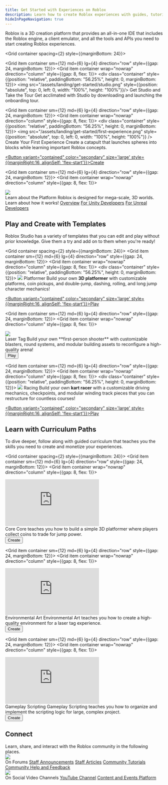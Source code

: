 ```yaml
---
title: Get Started with Experiences on Roblox
description: Learn how to create Roblox experiences with guides, tutorials, and code samples.
hideInPageNavigation: true
---
```


Roblox is a 3D creation platform that provides an all-in-one IDE that includes
the Roblox engine, a client emulator, and all the tools and APIs you need to
start creating Roblox experiences.

<Grid container spacing={2} style={{marginBottom: 24}}>

  <Grid item container sm={12} md={6} lg={4} direction="row" style={{gap: 24, marginBottom: 12}}>
  <Grid item container wrap="nowrap" direction="column" style={{gap: 8, flex: 1}}>
    <div class="container"
    style={{position: "relative", paddingBottom: "56.25%", height: 0, marginBottom: 12}}>
    <img src="/assets/landing/get-started/studio.png" style={{position: "absolute", top: 0, left: 0, width: "100%", height: "100%"}}/>
    </div>
    <Typography variant='h4'>Get Studio and Take the Tour</Typography>
    <Typography variant='body1' >Get acclimated with Studio by downloading and
    launching the onboarding tour.</Typography>
    <UseStudioButton variant='blueLogoIconButton' color='secondary'/>

  </Grid>
  </Grid>

  <Grid item container sm={12} md={6} lg={4} direction="row" style={{gap: 24, marginBottom: 12}}>
  <Grid item container wrap="nowrap" direction="column" style={{gap: 8, flex: 1}}>
    <div class="container"
    style={{position: "relative", paddingBottom: "56.25%", height: 0, marginBottom: 12}}>
    <img src="/assets/landing/get-started/first-experience.png" style={{position: "absolute", top: 0, left: 0, width: "100%", height: "100%"}} />
    </div>
    <Typography variant='h4'>Create Your First Experience</Typography>
    <Typography variant='body1'>Create a catapult that launches spheres into blocks while learning important Roblox concepts.</Typography>
    <div style={{marginTop:16}}>
      <a underline="none" href="./tutorials/first-experience/">
      <Button variant="contained" color="secondary" size='large'
      style={{marginRight:16, alignSelf: 'flex-start'}}>Create</Button>
      </a>
      <UseStudioButton variant="link" buttonTextTranslationKey="Action.EditInStudio" placeId="16792353237" universeId="5771098000" />
    </div>
  </Grid>
  </Grid>

  <Grid item container sm={12} md={6} lg={4} direction="row" style={{gap: 24, marginBottom: 12}}>
  <Grid item container wrap="nowrap" direction="column" style={{gap: 8, flex: 1}}>
  <div class="container"
  style={{position: "relative", paddingBottom: "56.25%", height: 0, marginBottom: 12}}>
    <img src="/assets/misc/blog_evergreen.png" />
  </div>
    <Typography variant='h4'>Learn about the Platform</Typography>
    <Typography variant='body1' marginBottom={2}>Roblox is designed for mega-scale, 3D worlds. Learn about how it works!</Typography>
    <a href="creation#experiences"><Typography variant='buttonLarge' style={{marginTop: 16}}>Overview</Typography></a>
    <a href="unity"><Typography variant='buttonLarge' style={{marginBottom: 12}}>For Unity Developers</Typography></a>
    <a href="unreal"><Typography variant='buttonLarge' style={{marginBottom: 12}}>For Unreal Developers</Typography></a>
  </Grid>
  </Grid>
</Grid>

<h2 style={{marginBottom: 24, marginTop: 48}}>Play and Create with Templates</h2>

Roblox Studio has a variety of templates that you can edit and play without prior
knowledge. Give them a try and add on to them when you're ready!

<Grid container spacing={2} style={{marginBottom: 24}}>
  <Grid item container sm={12} md={6} lg={4} direction="row" style={{gap: 24, marginBottom: 12}}>
  <Grid item container wrap="nowrap" direction="column" style={{gap: 8, flex: 1}}>
    <div class="container"
    style={{position: "relative", paddingBottom: "56.25%", height: 0, marginBottom: 12}}>
    <img src="/assets/landing/get-started/Platformer-Template.png" />
    </div>
    <Typography variant='h4'>Platformer</Typography>
    <Typography variant='body1' >Build your own **3D platformer** with customizable platforms, coin pickups, and double-jump, dashing, rolling, and long jump character mechanics!</Typography>
    <div style={{marginTop:16}}>
      <a underline="none" href="roblox://placeId=18636963376">
      <Button variant="contained" color="secondary" size='large'
      style={{marginRight:16, alignSelf: 'flex-start'}}>Play</Button>
      </a>
      <UseStudioButton variant="link" buttonTextTranslationKey="Action.EditInStudio" placeId="18636963376" universeId="6314775459" />
    </div>
  </Grid>
  </Grid>

  <Grid item container sm={12} md={6} lg={4} direction="row" style={{gap: 24, marginBottom: 12}}>
  <Grid item container wrap="nowrap" direction="column" style={{gap: 8, flex: 1}}>
  <div class="container"
  style={{position: "relative", paddingBottom: "56.25%", height: 0, marginBottom: 12}}>
  <img src="/assets/landing/get-started/Laser-Tag-Template.png" />
  </div>
    <Typography variant='h4'>Laser Tag</Typography>
    <Typography variant='body1' >Build your own **first-person shooter** with customizable blasters, round systems, and modular building assets to reconfigure a high-quality arena!</Typography>
    <div style={{marginTop:16}}>
      <a underline="none" href="roblox://placeId=17823019220">
      <Button variant="contained" color="secondary" size='large'
      style={{marginRight:16, alignSelf: 'flex-start'}}>Play</Button>
      </a>
      <UseStudioButton variant="link" buttonTextTranslationKey="Action.EditInStudio" placeId="17823019220" universeId="6106389365" />
    </div>
  </Grid>
  </Grid>

  <Grid item container sm={12} md={6} lg={4} direction="row" style={{gap: 24, marginBottom: 12}}>
  <Grid item container wrap="nowrap" direction="column" style={{gap: 8, flex: 1}}>
    <div class="container"
    style={{position: "relative", paddingBottom: "56.25%", height: 0, marginBottom: 12}}>
    <img src="/assets/landing/get-started/racing-template.png" />
    </div>
    <Typography variant='h4'>Racing</Typography>
    <Typography variant='body1' >Build your own **kart racer** with a customizable driving mechanics, checkpoints, and modular winding track pieces that you can restructure for countless courses!</Typography>
    <div style={{marginTop:16}}>
      <a underline="none" href="roblox://placeId=16078915506">
      <Button variant="contained" color="secondary" size='large'
      style={{marginRight:16, alignSelf: 'flex-start'}}>Play</Button>
      </a>
      <UseStudioButton variant="link" buttonTextTranslationKey="Action.EditInStudio" placeId="16078915506" universeId="5557500170" />
    </div>
  </Grid>
  </Grid>
</Grid>

<h2 style={{marginBottom: 24}}>Learn with Curriculum Paths</h2>

To dive deeper, follow along with guided curriculum
that teaches you the skills you need to create and monetize your experiences.

<Grid container spacing={2} style={{marginBottom: 24}}>
  <Grid item container sm={12} md={6} lg={4} direction="row" style={{gap: 24, marginBottom: 12}}>
  <Grid item container wrap="nowrap" direction="column" style={{gap: 8, flex: 1}}>
  <div class="container"
  style={{position: "relative", paddingBottom: "56.25%", height: 0, marginBottom: 12}}>
  <iframe src="https://www.youtube-nocookie.com/embed/zi0hIuPDyWc" title="YouTube video player" frameborder="0" allow="accelerometer; autoplay; clipboard-write; encrypted-media; gyroscope; picture-in-picture; web-share" allowfullscreen  style={{position: "absolute", top: 0, left: 0, width: "100%", height: "100%"}}></iframe>
  </div>
    <Typography variant='h4'>Core</Typography>
    <Typography variant='body1' >Core teaches you how to build a simple 3D platformer where players collect coins to trade for jump power.</Typography>
      <div style={{marginTop:16}}>
        <a underline="none" href="./tutorials/core/">
        <Button variant="contained" color="secondary" size='large'
        style={{marginRight:16, alignSelf: 'flex-start'}}>Create</Button>
        </a>
        <UseStudioButton variant="link" buttonTextTranslationKey="Action.EditInStudio" placeId="14238807008" universeId="4925394319" />
      </div>
  </Grid>
  </Grid>

  <Grid item container sm={12} md={6} lg={4} direction="row" style={{gap: 24, marginBottom: 12}}>
  <Grid item container wrap="nowrap" direction="column" style={{gap: 8, flex: 1}}>
  <div class="container"
  style={{position: "relative", paddingBottom: "56.25%", height: 0, marginBottom: 12}}>
  <iframe src="https://www.youtube-nocookie.com/embed/nwShvDmFHWc" title="YouTube video player" frameborder="0" allow="accelerometer; autoplay; clipboard-write; encrypted-media; gyroscope; picture-in-picture; web-share" allowfullscreen  style={{position: "absolute", top: 0, left: 0, width: "100%", height: "100%"}}></iframe>
  </div>
    <Typography variant='h4'>Environmental Art</Typography>
    <Typography variant='body1' >Environmental Art teaches you how to create a high-quality environment for a laser tag experience.</Typography>
      <div style={{marginTop:16}}>
        <a underline="none" href="./tutorials/environmental-art">
        <Button variant="contained" color="secondary" size='large'
        style={{marginRight:16, alignSelf: 'flex-start'}}>Create</Button>
        </a>
        <UseStudioButton variant="link" buttonTextTranslationKey="Action.EditInStudio" placeId="14447845297" universeId="4990775993" />
      </div>
  </Grid>
  </Grid>

  <Grid item container sm={12} md={6} lg={4} direction="row" style={{gap: 24, marginBottom: 12}}>
  <Grid item container wrap="nowrap" direction="column" style={{gap: 8, flex: 1}}>
  <div class="container"
  style={{position: "relative", paddingBottom: "56.25%", height: 0, marginBottom: 12}}>
  <iframe src="https://www.youtube-nocookie.com/embed/7iJKUUiKc0Y" title="YouTube video player" frameborder="0" allow="accelerometer; autoplay; clipboard-write; encrypted-media; gyroscope; picture-in-picture; web-share" allowfullscreen  style={{position: "absolute", top: 0, left: 0, width: "100%", height: "100%"}}></iframe>
  </div>
    <Typography variant='h4'>Gameplay Scripting</Typography>
    <Typography variant='body1' >Gameplay Scripting teaches you how to organize and implement the scripting logic for large, complex project.</Typography>
      <div style={{marginTop:16}}>
        <a underline="none" href="./tutorials/gameplay-scripting/">
        <Button variant="contained" color="secondary" size='large'
        style={{marginRight:16, alignSelf: 'flex-start'}}>Create</Button>
        </a>
        <UseStudioButton variant="link" buttonTextTranslationKey="Action.EditInStudio" placeId="14817965191" universeId="5106332772" />
      </div>
  </Grid>
  </Grid>
</Grid>

<h2 style={{marginBottom: 24, marginTop: 96}}>Connect</h2>
Learn, share, and interact with the Roblox community in the following places.
<Grid container spacing={2} style={{marginBottom: 24}}>
<Grid item container sm={12} md={6} lg={4} direction="row" style={{gap: 24, marginBottom: 12}}>
<Grid item container wrap="nowrap" direction="column" style={{gap: 8, flex: 1}}>
  <div class="container"
  style={{position: "relative", paddingBottom: "56.25%", height: 0, marginBottom: 12}}>
    <img src="/assets/getting-started/platform-overview/Community.jpg" style={{position: "absolute", top: 0, left: 0, width: "100%", height: "100%"}}/>
  </div>
  <Typography variant='h4'>On Forums</Typography>
  <a href="https://devforum.roblox.com/c/updates/announcements/36"><Typography variant='buttonLarge' style={{marginBottom: 12}}>Staff Announcements</Typography></a>
  <a href="https://devforum.roblox.com/c/resources/roblox-staff/278"><Typography variant='buttonLarge' style={{marginBottom: 12}}>Staff Articles</Typography></a>
    <a href="https://devforum.roblox.com/c/resources/community-tutorials/46"><Typography variant='buttonLarge' style={{marginBottom: 12}}>Community Tutorials</Typography></a>
  <a href="https://devforum.roblox.com/c/help-and-feedback/54"><Typography variant='buttonLarge' style={{marginBottom: 12}}>Community Help and Feedback</Typography></a>
</Grid>
</Grid>
<Grid item container sm={12} md={6} lg={4} direction="row" style={{gap: 24, marginBottom: 12}}>
<Grid item container wrap="nowrap" direction="column" style={{gap: 8, flex: 1}}>
  <div class="container"
  style={{position: "relative", paddingBottom: "56.25%", height: 0, marginBottom: 12}}>
    <img src="/assets/landing/get-started/video-interviews.jpg" style={{position: "absolute", top: 0, left: 0, width: "100%", height: "100%"}}/>
  </div>
  <Typography variant='h4'>On Social Video Channels</Typography>
  <a href="https://www.youtube.com/@RobloxLevelUp"><Typography variant='buttonLarge' style={{marginBottom: 12}}> YouTube Channel</Typography></a>
  <a href="https://events.roblox.com"><Typography variant='buttonLarge' style={{marginBottom: 12}}>Content and Events Platform</Typography></a>
</Grid>
</Grid>
</Grid>
